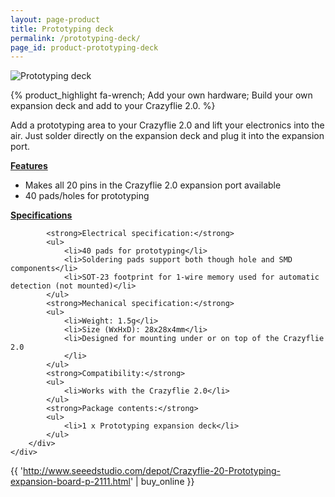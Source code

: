 ```yaml
---
layout: page-product
title: Prototyping deck
permalink: /prototyping-deck/
page_id: product-prototyping-deck
---
```


<img class="pp-main-image-narrow" src="/images/prototyping-deck.png"
     alt="Prototyping deck"/>
<div>

{% product_highlight 
fa-wrench;
Add your own hardware;
Build your own expansion deck and add to your Crazyflie 2.0.
%}

Add a prototyping area to your Crazyflie 2.0 and lift your electronics
into the air. Just solder directly on the expansion deck and plug it
into the expansion port.

<div class="pp-specs">
    <div>
        <a href="#Feat" data-toggle="collapse"><strong>Features</strong></a>
        <div id="Feat" class="collapse">
            <ul>
                <li>Makes all 20 pins in the Crazyflie 2.0 expansion port available</li>
                <li>40 pads/holes for prototyping</li>
            </ul>
        </div>
    </div>
    <div>
        <a href="#Spec" data-toggle="collapse"><strong>Specifications</strong></a>
        <div id="Spec" class="collapse" style="text-align: left;">

            <strong>Electrical specification:</strong>
            <ul>
                <li>40 pads for prototyping</li>
                <li>Soldering pads support both though hole and SMD components</li>
                <li>SOT-23 footprint for 1-wire memory used for automatic detection (not mounted)</li>
            </ul>
            <strong>Mechanical specification:</strong>
            <ul>
                <li>Weight: 1.5g</li>
                <li>Size (WxHxD): 28x28x4mm</li>
                <li>Designed for mounting under or on top of the Crazyflie 2.0
                </li>
            </ul>
            <strong>Compatibility:</strong>
            <ul>
                <li>Works with the Crazyflie 2.0</li>
            </ul>
            <strong>Package contents:</strong>
            <ul>
                <li>1 x Prototyping expansion deck</li>
            </ul>
        </div>
    </div>
</div>

{{ 'http://www.seeedstudio.com/depot/Crazyflie-20-Prototyping-expansion-board-p-2111.html' | buy_online }}
